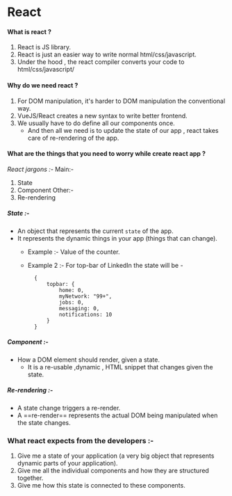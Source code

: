 # React

#### What is react ?
1.  React is JS library.
2. React is  just an easier way to write normal html/css/javascript.
3. Under the hood , the react compiler converts your code to html/css/javascript/
#### Why do we need react ?
1. For DOM manipulation, it's harder to DOM manipulation the conventional way.
2. VueJS/React creates a new syntax to write better frontend.
3. We usually have to do define all our components once.
	- And then all we need is to update the state of our app , react takes care of re-rendering of the app.

#### What are the things that you need to worry while create react app ?
*React jargons :-*
Main:-
1. State
2. Component 
Other:-
1. Re-rendering

##### State :-
- An object that represents the current `state` of the app.
- It represents the dynamic things in your app (things that can change).
	- Example :- Value of the counter.
	- Example 2 :- For top-bar of LinkedIn the state will be -
	
			{
				topbar: {
					home: 0,
					myNetwork: "99+",
					jobs: 0,
					messaging: 0,
					notifications: 10
				}
			}

##### Component :-
- How a DOM element should render, given a state.
	- It is a re-usable ,dynamic , HTML snippet that changes given the state.

##### Re-rendering :-
- A state change triggers a re-render.
- A ==re-render== represents the actual DOM being manipulated when the state changes.

### What react expects from the developers :-
1. Give me a state of your application (a very big object that represents dynamic parts of your application).
2. Give me all the individual components and how they are structured together.
3. Give me how this state is connected to these components.


